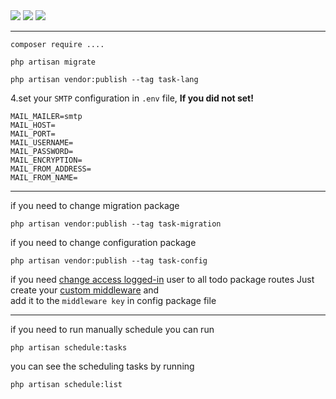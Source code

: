 
<img src="https://github.com/laravel98developer/laravel-hiring-projects/blob/master/Private-Companies/P1/project-description1.jpg" />

<img src="https://github.com/laravel98developer/laravel-hiring-projects/blob/master/Private-Companies/P1/project-description2.jpg" />

<img src="https://github.com/laravel98developer/laravel-hiring-projects/blob/master/Private-Companies/P1/project-description3.jpg" />

<hr/>

```
composer require ....
```

```
php artisan migrate
```

```
php artisan vendor:publish --tag task-lang
```

4.set your `SMTP` configuration in `.env` file, <b> If you did not set! </b>
```
MAIL_MAILER=smtp
MAIL_HOST=
MAIL_PORT=
MAIL_USERNAME=
MAIL_PASSWORD=
MAIL_ENCRYPTION=
MAIL_FROM_ADDRESS=
MAIL_FROM_NAME=
```

<hr/>

if you need to change migration package </br>
```
php artisan vendor:publish --tag task-migration
```

if you need to change configuration package </br>
```
php artisan vendor:publish --tag task-config
```

if you need <ins>change access logged-in</ins> user to all todo package routes Just create your <ins>custom middleware</ins> and </br> 
add it to the ```middleware key``` in config package file </br>

<hr/>

if you need to run manually schedule you can run </br>
```
php artisan schedule:tasks
```

you can see the scheduling tasks by running </br>
```
php artisan schedule:list
```

